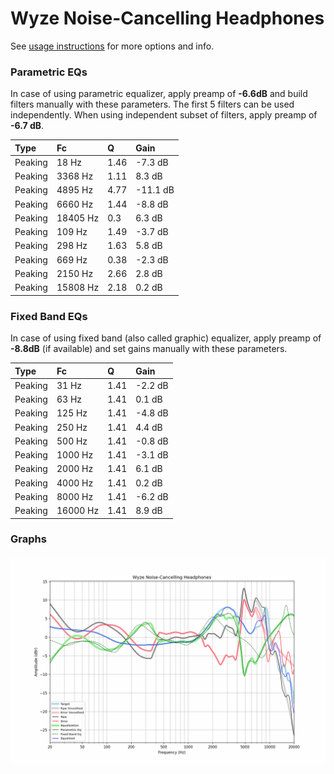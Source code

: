 # Wyze Noise-Cancelling Headphones
See [usage instructions](https://github.com/jaakkopasanen/AutoEq#usage) for more options and info.

### Parametric EQs
In case of using parametric equalizer, apply preamp of **-6.6dB** and build filters manually
with these parameters. The first 5 filters can be used independently.
When using independent subset of filters, apply preamp of **-6.7 dB**.

| Type    | Fc       |    Q | Gain     |
|:--------|:---------|:-----|:---------|
| Peaking | 18 Hz    | 1.46 | -7.3 dB  |
| Peaking | 3368 Hz  | 1.11 | 8.3 dB   |
| Peaking | 4895 Hz  | 4.77 | -11.1 dB |
| Peaking | 6660 Hz  | 1.44 | -8.8 dB  |
| Peaking | 18405 Hz | 0.3  | 6.3 dB   |
| Peaking | 109 Hz   | 1.49 | -3.7 dB  |
| Peaking | 298 Hz   | 1.63 | 5.8 dB   |
| Peaking | 669 Hz   | 0.38 | -2.3 dB  |
| Peaking | 2150 Hz  | 2.66 | 2.8 dB   |
| Peaking | 15808 Hz | 2.18 | 0.2 dB   |

### Fixed Band EQs
In case of using fixed band (also called graphic) equalizer, apply preamp of **-8.8dB**
(if available) and set gains manually with these parameters.

| Type    | Fc       |    Q | Gain    |
|:--------|:---------|:-----|:--------|
| Peaking | 31 Hz    | 1.41 | -2.2 dB |
| Peaking | 63 Hz    | 1.41 | 0.1 dB  |
| Peaking | 125 Hz   | 1.41 | -4.8 dB |
| Peaking | 250 Hz   | 1.41 | 4.4 dB  |
| Peaking | 500 Hz   | 1.41 | -0.8 dB |
| Peaking | 1000 Hz  | 1.41 | -3.1 dB |
| Peaking | 2000 Hz  | 1.41 | 6.1 dB  |
| Peaking | 4000 Hz  | 1.41 | 0.2 dB  |
| Peaking | 8000 Hz  | 1.41 | -6.2 dB |
| Peaking | 16000 Hz | 1.41 | 8.9 dB  |

### Graphs
![](./Wyze%20Noise-Cancelling%20Headphones.png)